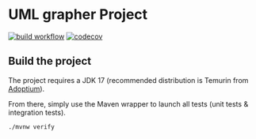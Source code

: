 # UML grapher Project

[![build workflow](https://github.com/Adolphe1501/uml_grapher/actions/workflows/build.yml/badge.svg)](https://github.com/Adolphe1501/uml_grapher/actions)
[![codecov](https://codecov.io/gh/Adolphe1501/uml_grapher/branch/main/graph/badge.svg)](https://codecov.io/gh/Adolphe1501/uml_grapher)

## Build the project

The project requires a JDK 17 (recommended distribution is Temurin from [Adoptium](https://adoptium.net/)).

From there, simply use the Maven wrapper to launch all tests (unit tests & integration tests).

`./mvnw verify`
